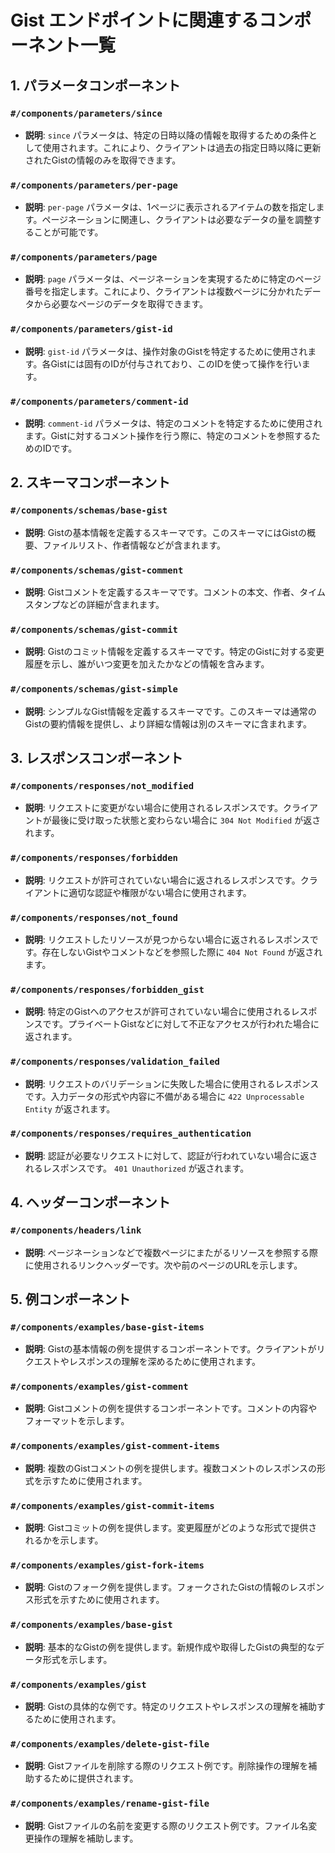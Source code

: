 # Gist エンドポイントに関連するコンポーネント一覧

## 1. パラメータコンポーネント

### `#/components/parameters/since`
- **説明**: `since` パラメータは、特定の日時以降の情報を取得するための条件として使用されます。これにより、クライアントは過去の指定日時以降に更新されたGistの情報のみを取得できます。

### `#/components/parameters/per-page`
- **説明**: `per-page` パラメータは、1ページに表示されるアイテムの数を指定します。ページネーションに関連し、クライアントは必要なデータの量を調整することが可能です。

### `#/components/parameters/page`
- **説明**: `page` パラメータは、ページネーションを実現するために特定のページ番号を指定します。これにより、クライアントは複数ページに分かれたデータから必要なページのデータを取得できます。

### `#/components/parameters/gist-id`
- **説明**: `gist-id` パラメータは、操作対象のGistを特定するために使用されます。各Gistには固有のIDが付与されており、このIDを使って操作を行います。

### `#/components/parameters/comment-id`
- **説明**: `comment-id` パラメータは、特定のコメントを特定するために使用されます。Gistに対するコメント操作を行う際に、特定のコメントを参照するためのIDです。

## 2. スキーマコンポーネント

### `#/components/schemas/base-gist`
- **説明**: Gistの基本情報を定義するスキーマです。このスキーマにはGistの概要、ファイルリスト、作者情報などが含まれます。

### `#/components/schemas/gist-comment`
- **説明**: Gistコメントを定義するスキーマです。コメントの本文、作者、タイムスタンプなどの詳細が含まれます。

### `#/components/schemas/gist-commit`
- **説明**: Gistのコミット情報を定義するスキーマです。特定のGistに対する変更履歴を示し、誰がいつ変更を加えたかなどの情報を含みます。

### `#/components/schemas/gist-simple`
- **説明**: シンプルなGist情報を定義するスキーマです。このスキーマは通常のGistの要約情報を提供し、より詳細な情報は別のスキーマに含まれます。

## 3. レスポンスコンポーネント

### `#/components/responses/not_modified`
- **説明**: リクエストに変更がない場合に使用されるレスポンスです。クライアントが最後に受け取った状態と変わらない場合に `304 Not Modified` が返されます。

### `#/components/responses/forbidden`
- **説明**: リクエストが許可されていない場合に返されるレスポンスです。クライアントに適切な認証や権限がない場合に使用されます。

### `#/components/responses/not_found`
- **説明**: リクエストしたリソースが見つからない場合に返されるレスポンスです。存在しないGistやコメントなどを参照した際に `404 Not Found` が返されます。

### `#/components/responses/forbidden_gist`
- **説明**: 特定のGistへのアクセスが許可されていない場合に使用されるレスポンスです。プライベートGistなどに対して不正なアクセスが行われた場合に返されます。

### `#/components/responses/validation_failed`
- **説明**: リクエストのバリデーションに失敗した場合に使用されるレスポンスです。入力データの形式や内容に不備がある場合に `422 Unprocessable Entity` が返されます。

### `#/components/responses/requires_authentication`
- **説明**: 認証が必要なリクエストに対して、認証が行われていない場合に返されるレスポンスです。 `401 Unauthorized` が返されます。

## 4. ヘッダーコンポーネント

### `#/components/headers/link`
- **説明**: ページネーションなどで複数ページにまたがるリソースを参照する際に使用されるリンクヘッダーです。次や前のページのURLを示します。

## 5. 例コンポーネント

### `#/components/examples/base-gist-items`
- **説明**: Gistの基本情報の例を提供するコンポーネントです。クライアントがリクエストやレスポンスの理解を深めるために使用されます。

### `#/components/examples/gist-comment`
- **説明**: Gistコメントの例を提供するコンポーネントです。コメントの内容やフォーマットを示します。

### `#/components/examples/gist-comment-items`
- **説明**: 複数のGistコメントの例を提供します。複数コメントのレスポンスの形式を示すために使用されます。

### `#/components/examples/gist-commit-items`
- **説明**: Gistコミットの例を提供します。変更履歴がどのような形式で提供されるかを示します。

### `#/components/examples/gist-fork-items`
- **説明**: Gistのフォーク例を提供します。フォークされたGistの情報のレスポンス形式を示すために使用されます。

### `#/components/examples/base-gist`
- **説明**: 基本的なGistの例を提供します。新規作成や取得したGistの典型的なデータ形式を示します。

### `#/components/examples/gist`
- **説明**: Gistの具体的な例です。特定のリクエストやレスポンスの理解を補助するために使用されます。

### `#/components/examples/delete-gist-file`
- **説明**: Gistファイルを削除する際のリクエスト例です。削除操作の理解を補助するために提供されます。

### `#/components/examples/rename-gist-file`
- **説明**: Gistファイルの名前を変更する際のリクエスト例です。ファイル名変更操作の理解を補助します。
